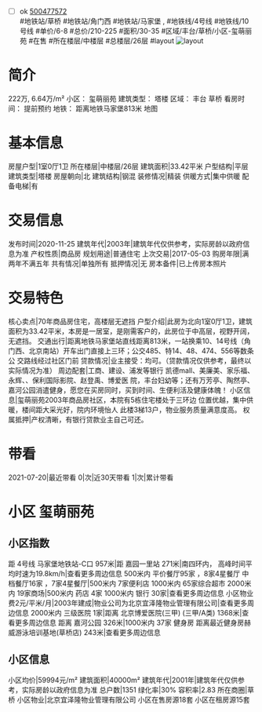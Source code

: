 - [ ] ok [500477572](https://bj.5i5j.com/ershoufang/500477572.html)  
 #地铁站/草桥 #地铁站/角门西 #地铁站/马家堡 ,  #地铁线/4号线 #地铁线/10号线
#单价/6-8 #总价/210-225 #面积/30-35   #区域/丰台/草桥/小区-玺萌丽苑 #在售 #所在楼层/中楼层 #总楼层/26层 #layout 
![layout](http://image2a.5i5j.com/bdir/layout/287709.jpg_P5.jpg) 
# 简介 
 222万,  6.64万/m² 
小区： 玺萌丽苑
建筑类型： 塔楼
区域： 丰台 草桥
看房时间： 提前预约
地铁： 距离地铁马家堡813米 地图
# 基本信息 
 房屋户型|1室0厅1卫
所在楼层|中楼层/26层
建筑面积|33.42平米
户型结构|平层
建筑类型|塔楼
房屋朝向|北
建筑结构|钢混
装修情况|精装
供暖方式|集中供暖
配备电梯|有
# 交易信息 
 发布时间|2020-11-25
建筑年代|2003年|建筑年代仅供参考，实际房龄以政府信息为准
产权性质|商品房
规划用途|普通住宅
上次交易|2017-05-03
购房年限|满两年不满五年
共有情况|单独所有
抵押情况|无
房本备件|已上传房本照片
# 交易特色 
 核心卖点|70年商品房住宅，高楼层无遮挡
户型介绍|此房为北向1室0厅1卫，建筑面积为33.42平米，本房是一居室，是刚需客户的，此房位于中高层，视野开阔，无遮挡。
交通出行|距离地铁马家堡站直线距离813米，一站换乘10、14号线（角门西、北京南站）开车出门直接上三环；公交485、特14、48、474、556等数条公 交路线经过社区门前
贷款情况|业主接受：均可。（贷款情况仅供参考，最终以实际情况为准）
周边配套|工商、建设、浦发等银行 凯德mall、美廉美、家乐福、永辉、、保利国际影院、赵登禹、博爱医 院，丰台妇幼等；还有万芳亭、陶然亭、嘉河公园消遣健身，愿您在买房同时，买到时间、生便利活及健康体魄！
小区信息|玺萌丽苑2003年商品房社区，本院有5栋住宅楼处于三环边 位置优越，集中供暖，楼间距大采光好，院内环境怡人 此楼3梯13户，物业服务质量满意度高。
权属抵押|产权清晰，有银行贷款业主自己可还。
# 带看 
 2021-07-20|最近带看	 0|次|近30天带看	 1|次|累计带看
# 小区 玺萌丽苑
## 小区指数 
 距 4号线 马家堡地铁站-C口 957米|距 嘉园一里站 271米|南四环内， 高峰时间平均时速为19.8km/h|查看更多周边信息
500米内 平价餐厅95家 ，8家4星餐厅
中档餐厅16家 ，7家4星餐厅|500米内 7家便利店
1000米内 65家综合超市
2000米内 19家商场|500米内 药店 4家
1000米内 银行 30家|查看更多周边信息
小区物业费2元/平米/月|2003年建成|物业公司为北京宜泽隆物业管理有限公司|查看更多周边信息
2000米内 三级医院 1家|距离 北京博爱医院(三甲) (三甲/A类) 1368米|查看更多周边信息
距离 嘉河公园 326米|1000米内 37家 健身房
距离最近健身房赫威游泳培训基地(草桥店) 243米|查看更多周边信息
## 小区信息 
 小区均价|59994元/m²
建筑面积|40000m²
建筑年代|2001年|建筑年代仅供参考，实际房龄以政府信息为准
总户数|1351
绿化率|30%
容积率|2.83
所在商圈|草桥
小区物业|北京宜泽隆物业管理有限公司
小区在售房源18套
小区在租房源15套
